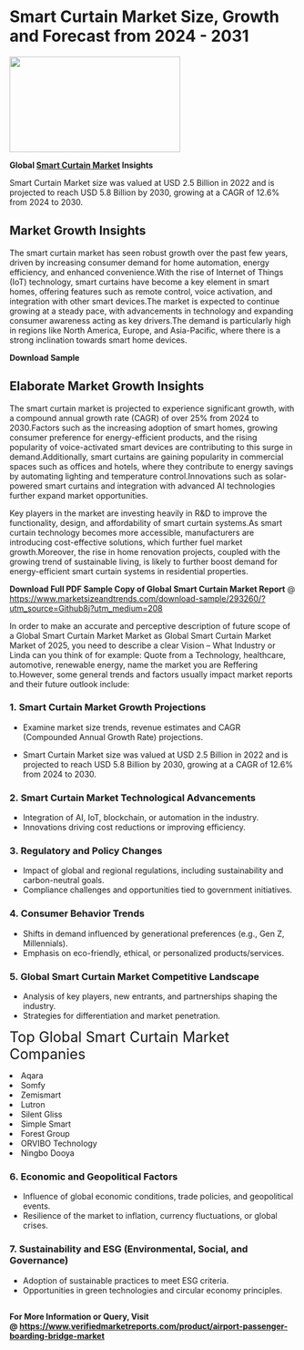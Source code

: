 <H1>Smart Curtain Market Size, Growth and Forecast from 2024 - 2031</H1><img class="aligncenter size-medium wp-image-584254" src="https://thirdeyenews.in/wp-content/uploads/2024/09/Global-Market-Research-300x168.jpeg" alt="" width="300" height="168" /><p><strong>Global&nbsp;<a href="https://www.marketsizeandtrends.com/download-sample/293260/?utm_source=Github8j?utm_medium=208">Smart Curtain Market</a> Insights</strong></p><p>Smart Curtain Market size was valued at USD 2.5 Billion in 2022 and is projected to reach USD 5.8 Billion by 2030, growing at a CAGR of 12.6% from 2024 to 2030.</p><p><h2>Market Growth Insights</h2> <p>The smart curtain market has seen robust growth over the past few years, driven by increasing consumer demand for home automation, energy efficiency, and enhanced convenience.With the rise of Internet of Things (IoT) technology, smart curtains have become a key element in smart homes, offering features such as remote control, voice activation, and integration with other smart devices.The market is expected to continue growing at a steady pace, with advancements in technology and expanding consumer awareness acting as key drivers.The demand is particularly high in regions like North America, Europe, and Asia-Pacific, where there is a strong inclination towards smart home devices.</p> <p><strong>Download Sample</strong></p> <h2>Elaborate Market Growth Insights</h2> <p>The smart curtain market is projected to experience significant growth, with a compound annual growth rate (CAGR) of over 25% from 2024 to 2030.Factors such as the increasing adoption of smart homes, growing consumer preference for energy-efficient products, and the rising popularity of voice-activated smart devices are contributing to this surge in demand.Additionally, smart curtains are gaining popularity in commercial spaces such as offices and hotels, where they contribute to energy savings by automating lighting and temperature control.Innovations such as solar-powered smart curtains and integration with advanced AI technologies further expand market opportunities.</p> <p>Key players in the market are investing heavily in R&D to improve the functionality, design, and affordability of smart curtain systems.As smart curtain technology becomes more accessible, manufacturers are introducing cost-effective solutions, which further fuel market growth.Moreover, the rise in home renovation projects, coupled with the growing trend of sustainable living, is likely to further boost demand for energy-efficient smart curtain systems in residential properties.</p> <p><span class=""><strong>Download Full PDF Sample Copy of Global Smart Curtain Market Report</strong> @ <a href="https://www.marketsizeandtrends.com/download-sample/293260/?utm_source=Github8j?utm_medium=208" target="_blank">https://www.marketsizeandtrends.com/download-sample/293260/?utm_source=Github8j?utm_medium=208</a></span></p><p>In order to make an accurate and perceptive description of future scope of a Global&nbsp;Smart Curtain Market Market as Global&nbsp;Smart Curtain Market Market of 2025, you need to describe a clear Vision &ndash; What Industry or Linda can you think of for example: Quote from a Technology, healthcare, automotive, renewable energy, name the market you are Reffering to.However, some general trends and factors usually impact market reports and their future outlook include:</p><h3>1.&nbsp;<strong>Smart Curtain Market Growth Projections</strong></h3><ul><li>Examine market size trends, revenue estimates and CAGR (Compounded Annual Growth Rate) projections.</li><li><p>Smart Curtain Market size was valued at USD 2.5 Billion in 2022 and is projected to reach USD 5.8 Billion by 2030, growing at a CAGR of 12.6% from 2024 to 2030.</p></li></ul><h3>2.&nbsp;<strong>Smart Curtain Market Technological Advancements</strong></h3><ul><li>Integration of AI, IoT, blockchain, or automation in the industry.</li><li>Innovations driving cost reductions or improving efficiency.</li></ul><h3>3.&nbsp;<strong>Regulatory and Policy Changes</strong></h3><ul><li>Impact of global and regional regulations, including sustainability and carbon-neutral goals.</li><li>Compliance challenges and opportunities tied to government initiatives.</li></ul><h3>4.&nbsp;<strong>Consumer Behavior Trends</strong></h3><ul><li>Shifts in demand influenced by generational preferences (e.g., Gen Z, Millennials).</li><li>Emphasis on eco-friendly, ethical, or personalized products/services.</li></ul><h3>5.&nbsp;<strong>Global Smart Curtain Market Competitive Landscape</strong></h3><ul><li>Analysis of key players, new entrants, and partnerships shaping the industry.</li><li>Strategies for differentiation and market penetration.</li></ul><p data-pm-slice="1 1 []"><span style="color: inherit; font-family: inherit; font-size: 25px;">Top Global Smart Curtain Market Companies</span></p><div class="" data-test-id=""><p><li>Aqara</li><li> Somfy</li><li> Zemismart</li><li> Lutron</li><li> Silent Gliss</li><li> Simple Smart</li><li> Forest Group</li><li> ORVIBO Technology</li><li> Ningbo Dooya</li></p></div><h3>6.&nbsp;<strong>Economic and Geopolitical Factors</strong></h3><ul><li>Influence of global economic conditions, trade policies, and geopolitical events.</li><li>Resilience of the market to inflation, currency fluctuations, or global crises.</li></ul><h3>7.&nbsp;<strong>Sustainability and ESG (Environmental, Social, and Governance)</strong></h3><ul><li>Adoption of sustainable practices to meet ESG criteria.</li><li>Opportunities in green technologies and circular economy principles.</li></ul><h2><strong style="font-size: 14px;">For More Information or Query, Visit @&nbsp;</strong><a style="background-color: #ffffff; font-size: 14px;" href="https://www.marketsizeandtrends.com/report/smart-curtain-market/" target="_blank">https://www.verifiedmarketreports.com/product/airport-passenger-boarding-bridge-market</a></h2>